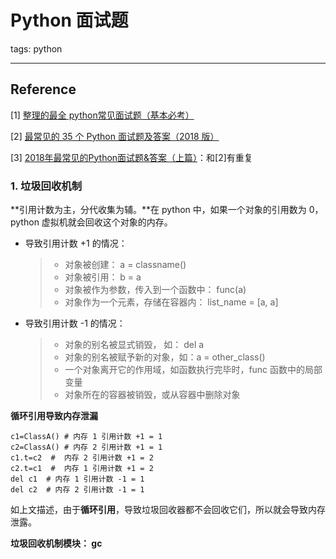 # Python 面试题

tags: python

---

## Reference

[1] [整理的最全 python常见面试题（基本必考）](https://blog.csdn.net/zhusongziye/article/details/80382932)

[2] [最常见的 35 个 Python 面试题及答案（2018 版）](https://www.leiphone.com/news/201808/4DWu6VsBtjvNanNi.html)

[3] [2018年最常见的Python面试题&答案（上篇）](https://juejin.im/post/5b6bc1d16fb9a04f9c43edc3)：和[2]有重复

### 1. 垃圾回收机制

**引用计数为主，分代收集为辅。**在 python 中，如果一个对象的引用数为 0， python 虚拟机就会回收这个对象的内存。

- 导致引用计数 +1 的情况：

  > - 对象被创建： a = classname()
  > - 对象被引用： b = a
  > - 对象被作为参数，传入到一个函数中： func(a)
  > - 对象作为一个元素，存储在容器内： list_name = [a, a]

- 导致引用计数 -1 的情况：

  > - 对象的别名被显式销毁， 如： del a 
  > - 对象的别名被赋予新的对象，如：a = other_class()
  > - 一个对象离开它的作用域，如函数执行完毕时，func 函数中的局部变量
  > - 对象所在的容器被销毁，或从容器中删除对象

**循环引用导致内存泄漏**

```
c1=ClassA() # 内存 1 引用计数 +1 = 1
c2=ClassA() # 内存 2 引用计数 +1 = 1
c1.t=c2  #  内存 2 引用计数 +1 = 2
c2.t=c1  #  内存 1 引用计数 +1 = 2
del c1  # 内存 1 引用计数 -1 = 1
del c2  # 内存 2 引用计数 -1 = 1
```

如上文描述，由于**循环引用**，导致垃圾回收器都不会回收它们，所以就会导致内存泄露。

**垃圾回收机制模块： gc**